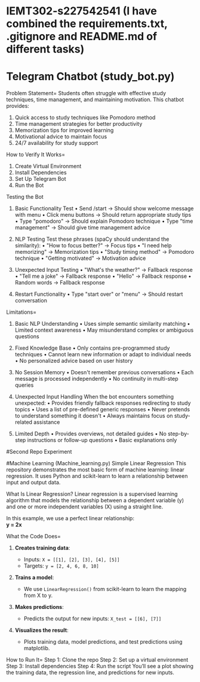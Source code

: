 # IEMT302-s227542541 (I have combined the requirements.txt, .gitignore and README.md of different tasks)

# Telegram Chatbot (study_bot.py)
Problem Statement=
Students often struggle with effective study techniques, time management, and maintaining motivation. This chatbot provides:
1. Quick access to study techniques like Pomodoro method
2. Time management strategies for better productivity
3. Memorization tips for improved learning
4. Motivational advice to maintain focus
5. 24/7 availability for study support

How to Verify It Works=
1. Create Virtual Environment
2. Install Dependencies
3. Set Up Telegram Bot
4. Run the Bot

Testing the Bot
1. Basic Functionality Test
  •	Send /start → Should show welcome message with menu
  •	Click menu buttons → Should return appropriate study tips
  •	Type "pomodoro" → Should explain Pomodoro technique
  •	Type "time management" → Should give time management advice

2. NLP Testing
Test these phrases (spaCy should understand the similarity):
  •	"How to focus better?" → Focus tips
  •	"I need help memorizing" → Memorization tips
  •	"Study timing method" → Pomodoro technique
  •	"Getting motivated" → Motivation advice

3. Unexpected Input Testing
  •	"What's the weather?" → Fallback response
  •	"Tell me a joke" → Fallback response
  •	"Hello" → Fallback response
  •	Random words → Fallback response

4. Restart Functionality
  •	Type "start over" or "menu" → Should restart conversation

Limitations=
1. Basic NLP Understanding
  •	Uses simple semantic similarity matching
  •	Limited context awareness
  •	May misunderstand complex or ambiguous questions

2. Fixed Knowledge Base
  •	Only contains pre-programmed study techniques
  •	Cannot learn new information or adapt to individual needs
  •	No personalized advice based on user history

3. No Session Memory
  •	Doesn't remember previous conversations
  •	Each message is processed independently
  •	No continuity in multi-step queries

4. Unexpected Input Handling
When the bot encounters something unexpected:
  •	Provides friendly fallback responses redirecting to study topics
  •	Uses a list of pre-defined generic responses
  •	Never pretends to understand something it doesn't
  •	Always maintains focus on study-related assistance

5. Limited Depth
  •	Provides overviews, not detailed guides
  •	No step-by-step instructions or follow-up questions
  •	Basic explanations only

#Second Repo Experiment

#Machine Learning (Machine_learning.py)
Simple Linear Regression
This repository demonstrates the most basic form of machine learning: linear regression. It uses Python and scikit-learn to learn a relationship between input and output data.

What Is Linear Regression?
Linear regression is a supervised learning algorithm that models the relationship between a dependent variable (y) and one or more independent variables (X) using a straight line.

In this example, we use a perfect linear relationship:  
**y = 2x**

What the Code Does=

1. **Creates training data**:  
   - Inputs: `X = [[1], [2], [3], [4], [5]]`  
   - Targets: `y = [2, 4, 6, 8, 10]`

2. **Trains a model**:  
   - We use `LinearRegression()` from scikit-learn to learn the mapping from X to y.

3. **Makes predictions**:  
   - Predicts the output for new inputs: `X_test = [[6], [7]]`

4. **Visualizes the result**:  
   - Plots training data, model predictions, and test predictions using matplotlib.

How to Run It=
Step 1: Clone the repo
Step 2: Set up a virtual environment
Step 3: Install dependencies
Step 4: Run the script
You’ll see a plot showing the training data, the regression line, and predictions for new inputs.
